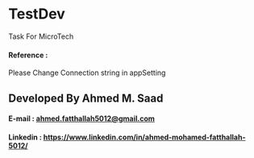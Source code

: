 # TestDev
Task For MicroTech
#### Reference : 
 Please Change Connection string in appSetting 

## Developed By Ahmed M. Saad
#### E-mail : ahmed.fatthallah5012@gmail.com
#### Linkedin : https://www.linkedin.com/in/ahmed-mohamed-fatthallah-5012/
